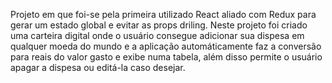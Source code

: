 Projeto em que foi-se pela primeira utilizado React aliado com Redux para gerar um estado global e evitar as props driling. Neste projeto foi criado uma carteira digital onde o usuário consegue adicionar sua dispesa em qualquer moeda do mundo e a aplicação automáticamente faz a conversão para reais do valor gasto e exibe numa tabela, além disso permite o usuário apagar a dispesa ou editá-la caso desejar.
